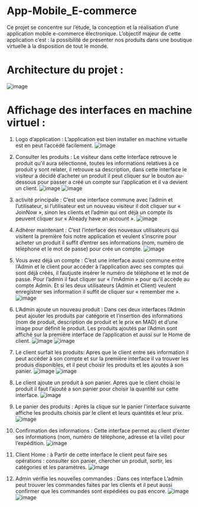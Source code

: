 # App-Mobile_E-commerce

Ce projet se concentre sur l’étude, la conception et la réalisation d’une application mobile  e-commerce électronique.
L’objectif majeur de cette application  c’est : la possibilité de présenter nos produits dans une boutique virtuelle à la disposition de tout le monde.
# Architecture du projet :
![image](https://user-images.githubusercontent.com/93013624/196179384-ee741c54-c883-471f-b037-c657c78a2b9d.png)

# Affichage des interfaces en machine virtuel :
1.	 Logo d’application :
L’application est bien installer en machine virtuelle est en peut l’accédé facilement.
 ![image](https://user-images.githubusercontent.com/93013624/196180115-d87916a8-289b-45f5-8ff6-c4a0ddbc880e.png)
 
2.	 Consulter les produits :
Le visiteur dans cette Interface retrouve le produit qu'il aura sélectionné, toutes les informations relatives à ce produit y sont relater, il retrouve sa description, dans cette interface le visiteur a décidé d’acheter un produit il  peut cliquer sur le bouton au-dessous pour passer a  créé un compte sur l’application et il va devient un client.
![image](https://user-images.githubusercontent.com/93013624/196180450-b5d2a4f3-614d-4dc8-91b3-67c29e73dfe8.png)
![image](https://user-images.githubusercontent.com/93013624/196180520-31af6528-00dc-489d-9547-ad6ddeef633c.png)

3.	 activité principale :
  C’est une interface commune avec l’admin et l’utilisateur, si l’utilisateur est un nouveau visiteur il doit cliquer sur « JoinNow », sinon les clients et l’admin qui ont déjà un compte ils peuvent cliquer sur «  Already have an account ».
 ![image](https://user-images.githubusercontent.com/93013624/196180639-a5743129-4df3-4d74-aba6-ff0241531125.png)
 
4.	 Adhérer  maintenant :
C’est l’interface des nouveaux utilisateurs qui visitent la première fois notre application et veulent s’inscrire pour acheter un produit il suffit d’entrer ses informations (nom, numéro de téléphone et le mot de passe) pour crée un compte.
![image](https://user-images.githubusercontent.com/93013624/196180736-b31b877b-219b-46dc-9ce2-31a711d3a26a.png) 

5.	Vous avez déjà un compte :
C’est une interface aussi commune entre l’Admin et le client pour accéder à l’application avec ses comptes qui sont déjà créés, il fautjuste insérer le numéro de téléphone et le mot de passe. 
Pour l’admin il faut cliquer sur « i’mAdmin » pour qu’il accède au compte Admin. Et si les deux utilisateurs (Admin et Client) veulent enregistrer ses information il suffit de cliquer sur « remember me ».
 ![image](https://user-images.githubusercontent.com/93013624/196180834-237a950b-0d37-433a-a03d-a286703a83af.png)

6.	L’Admin ajoute un nouveau produit :
Dans ces deux interfaces l’Admin peut ajouter les produits par catégorie et  l’insertion des informations (nom de produit, description de produit et le prix en MAD) et d’une image pour définit le produit. Les produits ajoutés par l’Admin sont affiché sur la première interface de l’application et aussi sur le Home de client.
  ![image](https://user-images.githubusercontent.com/93013624/196181037-b0735647-19cf-4c4d-9d42-123bc2ab5c09.png)
  ![image](https://user-images.githubusercontent.com/93013624/196181067-a4851435-388f-4360-8ab8-9f46157b9bb7.png)

7.	Le client surfait les produits:
Apres que le client entre ses information  il peut accéder à son compte et sur la première interface il va trouver les produis disponibles, et  il peut choisir les produits et les ajoutés à son panier.
![image](https://user-images.githubusercontent.com/93013624/196181249-ff494bba-3715-43b6-89f4-0284558776b9.png)
![image](https://user-images.githubusercontent.com/93013624/196181278-53bb4f73-267f-401e-b514-0f9c1d180aeb.png)

8.	 Le client ajoute un produit à son panier.
Apres que le client choisi le produit il faut l’ajouté a son panier pour choisir la quantité sur cette interface.
 ![image](https://user-images.githubusercontent.com/93013624/196181357-c4a91067-b62c-4af4-ac96-fbb3c54b6439.png)

9.	Le panier des produits :
Après la clique sur le panier l’interface suivante affiche les produits choisis par le client et leurs quantités et leur prix.
 ![image](https://user-images.githubusercontent.com/93013624/196181485-11835991-9b6a-4d06-996c-51c8a60afe34.png)

10.	Confirmation des informations :
Cette interface permet au client d’enter ses informations (nom, numéro de téléphone, adresse et la ville) pour l’expédition.
 ![image](https://user-images.githubusercontent.com/93013624/196181836-f72fb463-4cd4-416f-a019-dce36cdce662.png)

11.	Client Home :
à Partir de cette interface le client peut faire ses opérations : consulter son panier, chercher un produit, sortir, les catégories et les paramètres.
 ![image](https://user-images.githubusercontent.com/93013624/196182043-5c4ff0db-a860-43ec-a9e1-290300943310.png)

12.	Admin vérifie les nouvelles commandes :
Dans ces  interface L’admin peut trouver les commandes faites par les clients et il peut aussi confirmer que les commandes sont expédiées ou pas encore. 
  ![image](https://user-images.githubusercontent.com/93013624/196182118-57ec891d-4ff7-47f9-b0bb-71560fbc9b61.png)
  ![image](https://user-images.githubusercontent.com/93013624/196182180-dee14b98-37ac-41a0-b948-4c379a7c2759.png)

 


